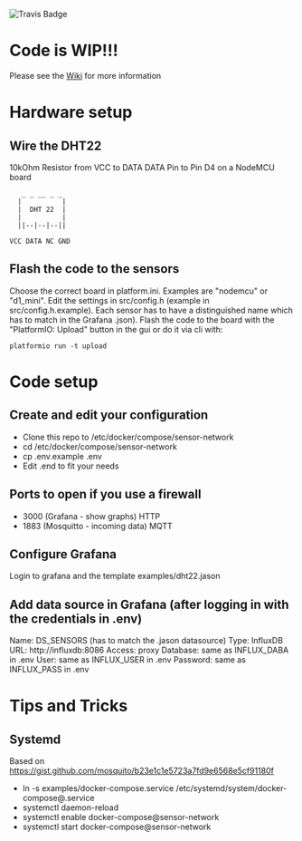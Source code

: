![Travis Badge](https://travis-ci.org/fujexo/sensor-network.svg?branch=master)

# Code is WIP!!!

Please see the [Wiki](https://github.com/fujexo/sensor-network/wiki) for more information


# Hardware setup
## Wire the DHT22
10kOhm Resistor from VCC to DATA
DATA Pin to Pin D4 on a NodeMCU board

```
   _ _ __ _ _
  |          |
  |  DHT 22  |
  |          |
  ||--|--|--||

VCC DATA NC GND
```

## Flash the code to the sensors

Choose the correct board in platform.ini. Examples are "nodemcu" or "d1_mini".
Edit the settings in src/config.h (example in src/config.h.example). Each
sensor has to have a distinguished name which has to match in the Grafana .json).
Flash the code to the board with the "PlatformIO: Upload" button in the gui or
do it via cli with:
```
platformio run -t upload
```


# Code setup
## Create and edit your configuration

* Clone this repo to /etc/docker/compose/sensor-network
* cd /etc/docker/compose/sensor-network
* cp .env.example .env
* Edit .end to fit your needs

## Ports to open if you use a firewall

* 3000 (Grafana - show graphs) HTTP
* 1883 (Mosquitto - incoming data) MQTT

## Configure Grafana

Login to grafana and the template examples/dht22.jason

## Add data source in Grafana (after logging in with the credentials in .env)

Name: DS_SENSORS (has to match the .jason datasource)
Type: InfluxDB
URL: http://influxdb:8086
Access: proxy
Database: same as INFLUX_DABA in .env
User: same as INFLUX_USER in .env
Password: same as INFLUX_PASS in .env


# Tips and Tricks
## Systemd

Based on https://gist.github.com/mosquito/b23e1c1e5723a7fd9e6568e5cf91180f

* ln -s examples/docker-compose.service /etc/systemd/system/docker-compose@.service
* systemctl daemon-reload
* systemctl enable docker-compose@sensor-network
* systemctl start docker-compose@sensor-network
